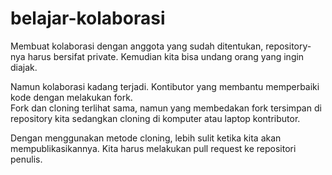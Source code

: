 # belajar-kolaborasi
Membuat kolaborasi dengan anggota yang sudah ditentukan, repository-nya harus bersifat private.
Kemudian kita bisa undang orang yang ingin diajak.

Namun kolaborasi kadang terjadi. Kontibutor yang membantu memperbaiki kode dengan melakukan fork.<br>
Fork dan cloning terlihat sama, namun yang membedakan fork tersimpan di repository kita sedangkan cloning di komputer atau laptop kontributor.

Dengan menggunakan metode cloning, lebih sulit ketika kita akan mempublikasikannya. Kita harus melakukan pull request ke repositori penulis.

